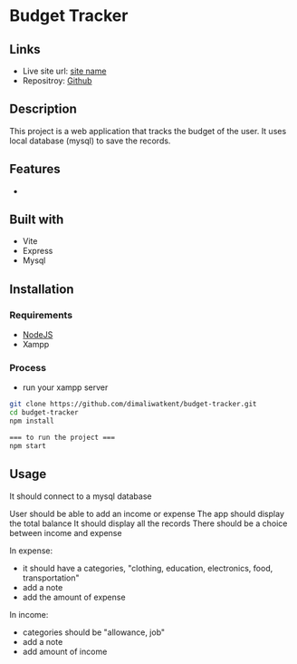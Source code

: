 # Budget Tracker

## Links

- Live site url: [site name](https://)
- Repositroy: [Github](https://github.com/dimaliwatkent/budget-tracker.git)

## Description

This project is a web application that tracks the budget of the user. It uses local database (mysql) to save the records.

## Features

-

## Built with

- Vite
- Express
- Mysql

## Installation

### Requirements

- [NodeJS](https://nodejs.org/en/download)
- Xampp

### Process

- run your xampp server

```bash
git clone https://github.com/dimaliwatkent/budget-tracker.git
cd budget-tracker
npm install

=== to run the project ===
npm start
```

## Usage

It should connect to a mysql database

User should be able to add an income or expense
The app should display the total balance
It should display all the records
There should be a choice between income and expense

In expense:

- it should have a categories, "clothing, education, electronics, food, transportation"
- add a note
- add the amount of expense

In income:

- categories should be "allowance, job"
- add a note
- add amount of income
